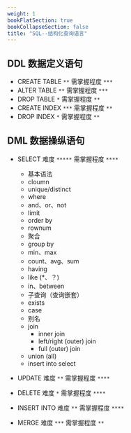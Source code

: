 ```yaml
---
weight: 1
bookFlatSection: true
bookCollapseSection: false
title: "SQL--结构化查询语言"
---
```


## DDL 数据定义语句

- CREATE TABLE `**` 需掌握程度 `***`
- ALTER TABLE `**` 需掌握程度 `***`
- DROP TABLE `*` 需掌握程度 `**`
- CREATE INDEX `***` 需掌握程度 `**`
- DROP INDEX `*` 需掌握程度 `**`

## DML 数据操纵语句

- SELECT 难度 `*****` 需掌握程度 `****`

  - 基本语法
  - cloumn
  - unique/distinct
  - where
  - and、or、not
  - limit
  - order by
  - rownum
  - 聚合
  - group by
  - min、max
  - count、avg、sum
  - having
  - like (\*、？)
  - in、between
  - 子查询（查询嵌套）
  - exists
  - case
  - 别名
  - join
    - inner join
    - left/right (outer) join
    - full (outer) join
  - union (all)
  - insert into select

- UPDATE 难度 `**` 需掌握程度 `****`
- DELETE 难度 `*` 需掌握程度 `****`
- INSERT INTO 难度 `**` 需掌握程度 `****`
- MERGE 难度 `***` 需掌握程度 `**`

